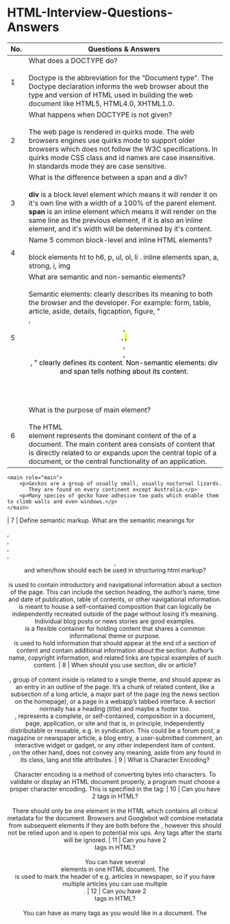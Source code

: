 # HTML-Interview-Questions-Answers

| No. | Questions & Answers                                                                                                                                                  |
| --- | ----------------------------------------------------------------------------------------------------------------------------------------------------------------- |
| 1   | What does a DOCTYPE do? <br/><br/> Doctype is the abbreviation for the “Document type”. The Doctype declaration informs the web browser about the type and version of HTML used in building the web document like HTML5, HTML4.0, XHTML1.0.
| 2   | What happens when DOCTYPE is not given? <br/><br/> The web page is rendered in quirks mode. The web browsers engines use quirks mode to support older browsers which does not follow the W3C specifications. In quirks mode CSS class and id names are case insensitive. In standards mode they are case sensitive.
| 3   | What is the difference between a span and a div? <br/><br/> <strong>div</strong> is a block level element which means it will render it on it's own line with a width of a 100% of the parent element. <strong>span</strong> is an inline element which means it will render on the same line as the previous element, if it is also an inline element, and it's width will be determined by it's content.
| 4   | Name 5 common block-level and inline HTML elements? <br/><br/> block elements ht to h6, p, ul, ol, li . inline elements span, a, strong, i, img
| 5   | What are semantic and non-semantic elements? <br/><br/> Semantic elements: clearly describes its meaning to both the browser and the developer. For example: form, table, article, aside, details, figcaption, figure, "<footer>, <header>, <main>, <mark>, <nav>, <section>, <summary>, <time>" clearly defines its content. Non-semantic elements: div and span tells nothing about its content.
| 6   | What is the purpose of main element? <br/><br/> The HTML <main> element represents the dominant content of the <body> of a document. The main content area consists of content that is directly related to or expands upon the central topic of a document, or the central functionality of an application.
```
<main role="main">
    <p>Geckos are a group of usually small, usually nocturnal lizards. 
       They are found on every continent except Australia.</p>
    <p>Many species of gecko have adhesive toe pads which enable them to climb walls and even windows.</p>
</main>
```
| 7   | Define semantic markup. What are the semantic meanings for <section>, <article>, <aside>, <nav>, <header>, <footer> and when/how should each be used in structuring html markup? <br/><br/> <header> is used to contain introductory and navigational information about a section of the page. This can include the section heading, the author’s name, time and date of publication, table of contents, or other navigational information. <article> is meant to house a self-contained composition that can logically be independently recreated outside of the page without losing it’s meaining. Individual blog posts or news stories are good examples. <section> is a flexible container for holding content that shares a common informational theme or purpose. <footer> is used to hold information that should appear at the end of a section of content and contain additional information about the section. Author’s name, copyright information, and related links are typical examples of such content.
| 8   | When should you use section, div or article? <br/><br/> <section>, group of content inside is related to a single theme, and should appear as an entry in an outline of the page. It’s a chunk of related content, like a subsection of a long article, a major part of the page (eg the news section on the homepage), or a page in a webapp’s tabbed interface. A section normally has a heading (title) and maybe a footer too. <article>, represents a complete, or self-contained, composition in a document, page, application, or site and that is, in principle, independently distributable or reusable, e.g. in syndication. This could be a forum post, a magazine or newspaper article, a blog entry, a user-submitted comment, an interactive widget or gadget, or any other independent item of content. <div>, on the other hand, does not convey any meaning, aside from any found in its class, lang and title attributes.
| 9   | What is Character Encoding? <br/><br/> Character encoding is a method of converting bytes into characters. To validate or display an HTML document properly, a program must choose a proper character encoding. This is specified in the tag: <meta charset="utf-8"/>
| 10   | Can you have 2 <head> tags in HTML? <br/><br/> There should only be one <head> element in the HTML which contains all critical metadata for the document. Browsers and Googlebot will combine metadata from subsequent <head> elements if they are both before the <body>, however this should not be relied upon and is open to potential mix ups. Any <head> tags after the <body> starts will be ignored.
| 11   | Can you have 2 <header> tags in HTML? <br/><br/> You can have several <header> elements in one HTML document. The <header> is used to mark the header of e.g. articles in newspaper, so if you have multiple articles you can use multiple <header>.
| 12   | Can you have 2 <header> tags in HTML? <br/><br/> You can have as many <SCRIPT></SCRIPT> tags as you would like in a document. The <SCRIPT> tags are processed as they are encountered.
| 13   | Can I have two <main> tags in HTML? <br/><br/> A document mustn't have more than one <main> element that doesn't have the hidden attribute specified. The content inside the <main> element should be unique to the document. It should not contain any content that is repeated across documents such as sidebars, navigation links, copyright information, site logos, and search forms.
| 14   | Can have multiple <html><body> </html></body> in same file? <br/><br/> An HTML document can only have one html tag and one body tag. If you just put several HTML document together, it will be an invalid document, and the browsers may have problems displaying it.
| 15   | Can HTML have multiple titles? <br/><br/> The HTML standard specifies that there may be only one title tag for a page. If there is more than one title tag present, search engines may be confused about which tag to use. As a result, the search engine may combine the titles, ignore them altogether, or pick up one at random.
| 16   | What does HTML stand for? <br/><br/> HTML stands for Hyper Text Markup Language. HTML is the standard markup language for creating Web pages.
| 17   | Is h1 an empty tag? <br/><br/> The header 1 (h1) tag is considered important to help both users and search engines to quickly understand what content they can expect to find on the page. If the h1 is empty, this represents a missed optimization opportunity.
| 18   | What is the difference between div and P? <br/><br/> P is use for Paragraphs Div is use for grouping elements. They have semantic difference - a <div> element is designed to describe a container of data whereas a <p> element is designed to describe a paragraph of content. The semantics make all the difference.
| 19   | Which one is an empty tag? <br/><br/> Elements with no closing tag are known as an empty tag. For eg: <br>, <link>, <img>, <hr>, <meta>, <source> etc. Since we can not specify anything in between those. HTML element which does not have a closing tag are called Empty elements.
| 20   | Which is container tag? <br/><br/> Container tags require a starting as well as an ending tag. <HTML>and </HTML>, <TITLE> and </TITLE> are examples of container tags.
| 21   | Why is div called div? <br/><br/> <div> stands for division. The elements allow semantic attributes (e.g. lang="en-US" ), CSS styling (e.g., color and typography), or client-side scripting (e.g., animation, hiding, and augmentation) to be applied.
| 22   | difference between body and main tag? <br/><br/> The main element is used to differentiate the main content of the page from other content such as navigation links or ads. In summary, the body element represents all the content on the webpage, while the main element represents the main content of the webpage.



